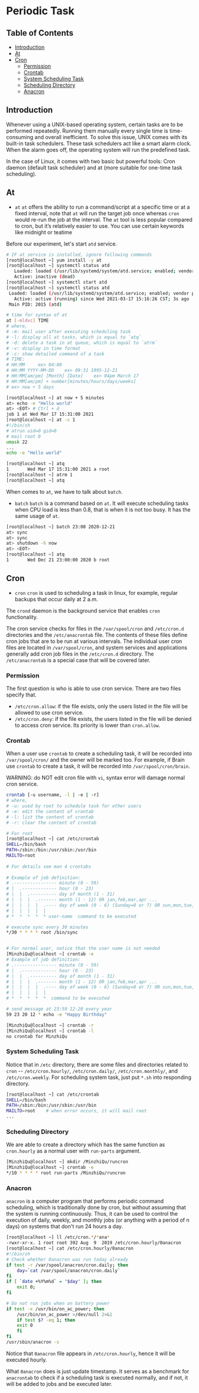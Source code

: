 # Periodic Task

## Table of Contents
- [Introduction](#introduction)
- [At](#at)
- [Cron](#cron)
	- [Permission](#permission)
	- [Crontab](#crontab)
	- [System Scheduling Task](#systemschedulingtask)
	- [Scheduling Directory](#schedulingdirectory)
	- [Anacron](#anacron)

<TableEndMark>

## Introduction

Whenever using a UNIX-based operating system, certain tasks are to be performed repeatedly. Running them manually every single time is time-consuming and overall inefficient. To solve this issue, UNIX comes with its built-in task schedulers. These task schedulers act like a smart alarm clock. When the alarm goes off, the operating system will run the predefined task.

In the case of Linux, it comes with two basic but powerful tools: Cron daemon (default task scheduler) and at (more suitable for one-time task scheduling).

## At

- `at` 
`at` offers the ability to run a command/script at a specific time or at a fixed interval, note that `at` will run the target job once whereas `cron` would re-run the job at the interval. The `at` tool is less popular compared to cron, but it’s relatively easier to use. You can use certain keywords like midnight or teatime 

Before our experiment, let's start `atd` service.

```bash
# IF at service is installed, ignore following commands
[root@localhost ~] yum install -y at
[root@localhost ~] systemctl status atd
   Loaded: loaded (/usr/lib/systemd/system/atd.service; enabled; vendor preset: enabled)
   Active: inactive (dead)
[root@localhost ~] systemctl start atd
[root@localhost ~] systemctl status atd
 Loaded: loaded (/usr/lib/systemd/system/atd.service; enabled; vendor preset: enabled)
   Active: active (running) since Wed 2021-03-17 15:16:26 CST; 3s ago
 Main PID: 2015 (atd)

# time for syntax of at
at [-mldvc] TIME
# where,
# -m: mail user after executing scheduling task
# -l: display all at tasks, which is equal to `atq`
# -d: delete a task in at queue, which is equal to `atrm`
# -v: display in time format
# -c: show detailed command of a task
# TIME:
# HH:MM     ex> 04:00
# HH:MM YYYY-MM-DD    ex> 09:31 1995-12-21
# HH:MM[am/pm] [Month] [Date]    ex> 04pm March 17
# HH:MM[am/pm] + number[minutes/hours/days/weeks]
# ex> now + 5 days
```

```bash
[root@localhost ~] at now + 5 minutes 
at> echo -e "Hello world"
at> <EOT> # Ctrl + d
job 1 at Wed Mar 17 15:31:00 2021
[root@localhost ~] at -c 1
#!/bin/sh
# atrun uid=0 gid=0
# mail root 0
umask 22
...
echo -e "Hello world"

[root@localhost ~] atq
1       Wed Mar 17 15:31:00 2021 a root
[root@localhost ~] atrm 1
[root@localhost ~] atq
```

When comes to `at`, we have to talk about `batch`.

- `batch`
`batch` is a command based on `at`. It will execute scheduling tasks when CPU load is less than 0.8, that is when it is not too busy. It has the same usage of `at`.

```bash
[root@localhost ~] batch 23:00 2020-12-21
at> sync
at> sync
at> shutdown -h now
at> <EOT>
[root@localhost ~] atq
1       Wed Dec 21 23:00:00 2020 b root
```

## Cron

- `cron`
`cron` is used to scheduling a task in linux, for example, regular backups that occur daily at 2 a.m.

The `crond` daemon is the background service that enables `cron` functionality.

The cron service checks for files in the `/var/spool/cron` and `/etc/cron.d` directories and the `/etc/anacrontab` file. The contents of these files define cron jobs that are to be run at various intervals. The individual user cron files are located in `/var/spool/cron`, and system services and applications generally add cron job files in the `/etc/cron.d` directory. The `/etc/anacrontab` is a special case that will be covered later.

### Permission

The first question is who is able to use cron service. There are two files specify that.

- `/etc/cron.allow`: if the file exists, only the users listed in the file will be allowed to use cron service.
- `/etc/cron.deny`: if the file exists, the users listed in the file will be denied to access cron service. Its priority is lower than `cron.allow`.

### Crontab

When a user use `crontab` to create a scheduling task, it will be recorded into `/var/spool/cron/` and the owner will be marked too. For example, if Brain use `crontab` to create a task, it will be recorded into `/var/spool/cron/brain`.

WARNING: do NOT edit cron file with `vi`, syntax error will damage normal cron service.

```bash
crontab [-u username, -l | -e | -r]
# where,
# -u: used by root to schedule task for other users
# -e: edit the content of crontab
# -l: list the content of crontab
# -r: clear the content of crontab
```

```bash
# For root
[root@localhost ~] cat /etc/crontab
SHELL=/bin/bash                                                         
PATH=/sbin:/bin:/usr/sbin:/usr/bin                                      
MAILTO=root                                                             
                                                                        
# For details see man 4 crontabs                                        
                                                                        
# Example of job definition:                                            
# .---------------- minute (0 - 59)                                     
# |  .------------- hour (0 - 23)                                       
# |  |  .---------- day of month (1 - 31)                               
# |  |  |  .------- month (1 - 12) OR jan,feb,mar,apr ...               
# |  |  |  |  .---- day of week (0 - 6) (Sunday=0 or 7) OR sun,mon,tue,wed,thu,fri,sat                                                          
# |  |  |  |  |
# *  *  *  *  * user-name  command to be executed

# execute sync every 30 minutes
*/30 * * * * root /bin/sync


# For normal user, notice that the user name is not needed
[MinzhiQu@localhost ~] crontab -e
# Example of job definition:                                            
# .---------------- minute (0 - 59)                                     
# |  .------------- hour (0 - 23)                                       
# |  |  .---------- day of month (1 - 31)                               
# |  |  |  .------- month (1 - 12) OR jan,feb,mar,apr ...               
# |  |  |  |  .---- day of week (0 - 6) (Sunday=0 or 7) OR sun,mon,tue,wed,thu,fri,sat                                                          
# |  |  |  |  |
# *  *  *  *  *  command to be executed

# send message at 23:59 12-20 every year
59 23 20 12 * echo -e "Happy Birthday"

[MinzhiQu@localhost ~] crontab -r
[MinzhiQu@localhost ~] crontab -l
no crontab for MinzhiQu
```

### System Scheduling Task

Notice that in `/etc` directory, there are some files and directories related to `cron` -- `/etc/cron.hourly/`, `/etc/cron.daily/`, `/etc/cron.monthly/`, and `/etc/cron.weekly`. For scheduling system task, just put `*.sh` into responding directory.

```bash
[root@localhost ~] cat /etc/crontab
SHELL=/bin/bash                                                         
PATH=/sbin:/bin:/usr/sbin:/usr/bin                                      
MAILTO=root    # when error occurs, it will mail root
...
```

### Scheduling Directory

We are able to create a directory which has the same function as `cron.hourly` as a normal user with `run-parts` argument.

```bash
[MinzhiQu@localhost ~] mkdir /MinzhiQu/runcron
[MinzhiQu@localhost ~] crontab -e
*/10 * * * * root run-parts /MinzhiQu/runcron
```

### Anacron

`anacron` is a computer program that performs periodic command scheduling, which is traditionally done by cron, but without assuming that the system is running continuously. Thus, it can be used to control the execution of daily, weekly, and monthly jobs (or anything with a period of n days) on systems that don't run 24 hours a day. 

```bash
[root@localhost ~] ll /etc/cron.*/*ana*
-rwxr-xr-x. 1 root root 392 Aug  9  2019 /etc/cron.hourly/0anacron
[root@localhost ~] cat /etc/cron.hourly/0anacron
#!/bin/sh
# Check whether 0anacron was run today already
if test -r /var/spool/anacron/cron.daily; then
    day=`cat /var/spool/anacron/cron.daily`
fi
if [ `date +%Y%m%d` = "$day" ]; then
    exit 0;
fi

# Do not run jobs when on battery power
if test -x /usr/bin/on_ac_power; then
    /usr/bin/on_ac_power >/dev/null 2>&1
    if test $? -eq 1; then
    exit 0
    fi
fi
/usr/sbin/anacron -s
```

Notice that `0anacron` file appears in `/etc/cron.hourly`, hence it will be executed hourly.

What `0anacron` does is just update timestamp. It serves as a benchmark for `anacrontab` to check if a scheduling task is executed normally, and if not, it will be added to jobs and be executed later.

<EndMarkdown>